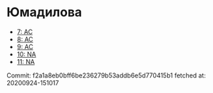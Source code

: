 # Юмадилова
- [7: AC](7.md)
- [8: AC](8.md)
- [9: AC](9.md)
- [10: NA](10.md)
- [11: NA](11.md)

Commit: f2a1a8eb0bff6be236279b53addb6e5d770415b1
 fetched at: 20200924-151017
